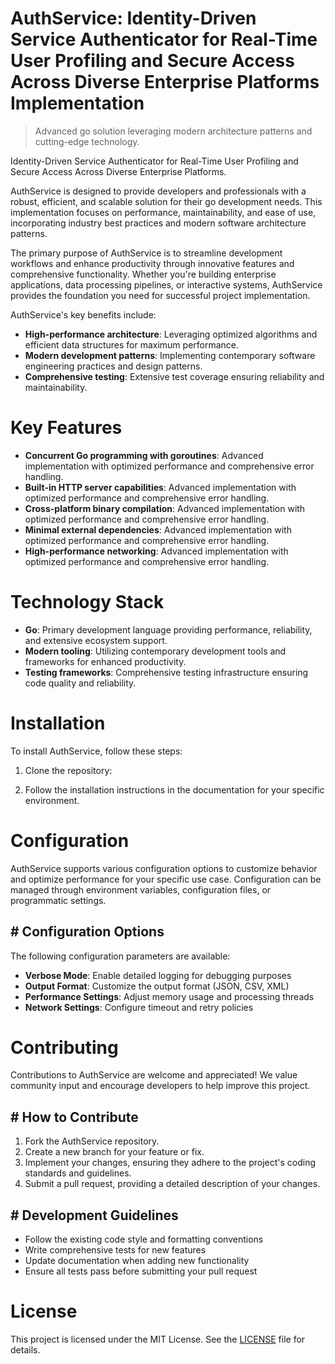 <!-- fallback_AuthService_20251028212338_89216 -->

# AuthService: Identity-Driven Service Authenticator for Real-Time User Profiling and Secure Access Across Diverse Enterprise Platforms Implementation
> Advanced go solution leveraging modern architecture patterns and cutting-edge technology.

Identity-Driven Service Authenticator for Real-Time User Profiling and Secure Access Across Diverse Enterprise Platforms.

AuthService is designed to provide developers and professionals with a robust, efficient, and scalable solution for their go development needs. This implementation focuses on performance, maintainability, and ease of use, incorporating industry best practices and modern software architecture patterns.

The primary purpose of AuthService is to streamline development workflows and enhance productivity through innovative features and comprehensive functionality. Whether you're building enterprise applications, data processing pipelines, or interactive systems, AuthService provides the foundation you need for successful project implementation.

AuthService's key benefits include:

* **High-performance architecture**: Leveraging optimized algorithms and efficient data structures for maximum performance.
* **Modern development patterns**: Implementing contemporary software engineering practices and design patterns.
* **Comprehensive testing**: Extensive test coverage ensuring reliability and maintainability.

# Key Features

* **Concurrent Go programming with goroutines**: Advanced implementation with optimized performance and comprehensive error handling.
* **Built-in HTTP server capabilities**: Advanced implementation with optimized performance and comprehensive error handling.
* **Cross-platform binary compilation**: Advanced implementation with optimized performance and comprehensive error handling.
* **Minimal external dependencies**: Advanced implementation with optimized performance and comprehensive error handling.
* **High-performance networking**: Advanced implementation with optimized performance and comprehensive error handling.

# Technology Stack

* **Go**: Primary development language providing performance, reliability, and extensive ecosystem support.
* **Modern tooling**: Utilizing contemporary development tools and frameworks for enhanced productivity.
* **Testing frameworks**: Comprehensive testing infrastructure ensuring code quality and reliability.

# Installation

To install AuthService, follow these steps:

1. Clone the repository:


2. Follow the installation instructions in the documentation for your specific environment.

# Configuration

AuthService supports various configuration options to customize behavior and optimize performance for your specific use case. Configuration can be managed through environment variables, configuration files, or programmatic settings.

## # Configuration Options

The following configuration parameters are available:

* **Verbose Mode**: Enable detailed logging for debugging purposes
* **Output Format**: Customize the output format (JSON, CSV, XML)
* **Performance Settings**: Adjust memory usage and processing threads
* **Network Settings**: Configure timeout and retry policies

# Contributing

Contributions to AuthService are welcome and appreciated! We value community input and encourage developers to help improve this project.

## # How to Contribute

1. Fork the AuthService repository.
2. Create a new branch for your feature or fix.
3. Implement your changes, ensuring they adhere to the project's coding standards and guidelines.
4. Submit a pull request, providing a detailed description of your changes.

## # Development Guidelines

* Follow the existing code style and formatting conventions
* Write comprehensive tests for new features
* Update documentation when adding new functionality
* Ensure all tests pass before submitting your pull request

# License

This project is licensed under the MIT License. See the [LICENSE](https://github.com/pethmm/AuthService/blob/main/LICENSE) file for details.
